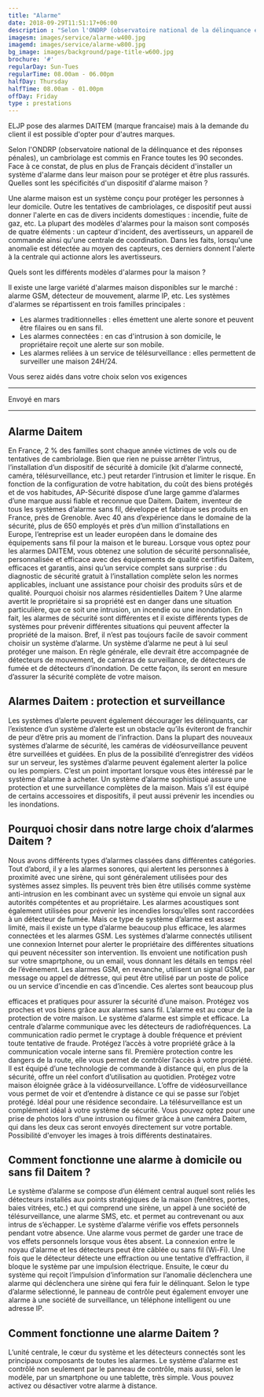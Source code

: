```yaml
---
title: "Alarme"
date: 2018-09-29T11:51:17+06:00
description : "Selon l'ONDRP (observatoire national de la délinquance et des réponses pénales), un cambriolage est commis en France toutes les 90 secondes. Face à ce constat, de plus en plus de Français décident d'installer un système d'alarme dans leur maison pour se protéger et être plus rassurés."
imagesm: images/service/alarme-w400.jpg
imagemd: images/service/alarme-w800.jpg
bg_image: images/background/page-title-w600.jpg
brochure: '#'
regularDay: Sun-Tues
regularTime: 08.00am - 06.00pm
halfDay: Thursday
halfTime: 08.00am - 01.00pm
offDay: Friday
type : prestations
---
```


ELJP  pose des alarmes DAITEM (marque francaise) mais à la demande du client il est possible d'opter pour d'autres marques<!--more-->.

Selon l'ONDRP (observatoire national de la délinquance et des réponses pénales), un cambriolage est commis en France toutes les 90 secondes. Face à ce constat, de plus en plus de Français décident d'installer un système d'alarme dans leur maison pour se protéger et être plus rassurés.
Quelles sont les spécificités d'un dispositif d'alarme maison ?

Une alarme maison est un système conçu pour protéger les personnes à leur domicile. Outre les tentatives de cambriolages, ce dispositif peut aussi donner l'alerte en cas de divers incidents domestiques : incendie, fuite de gaz, etc. La plupart des modèles d'alarmes pour la maison sont composés de quatre éléments : un capteur d'incident, des avertisseurs, un appareil de commande ainsi qu'une centrale de coordination. Dans les faits, lorsqu'une anomalie est détectée au moyen des capteurs, ces derniers donnent l'alerte à la centrale qui actionne alors les avertisseurs.

Quels sont les différents modèles d'alarmes pour la maison ?

Il existe une large variété d'alarmes maison disponibles sur le marché : alarme GSM, détecteur de mouvement, alarme IP, etc. Les systèmes d'alarmes se répartissent en trois familles principales :

- Les alarmes traditionnelles : elles émettent une alerte sonore et peuvent être filaires ou en sans fil.
- Les alarmes connectées : en cas d'intrusion à son domicile, le propriétaire reçoit une alerte sur son mobile.
- Les alarmes reliées à un service de télésurveillance : elles permettent de surveiller une maison 24H/24.

Vous serez aidés dans votre choix selon vos exigences

***
Envoyé en mars
***
## Alarme Daitem
En France, 2 % des familles sont chaque année victimes de vols ou de tentatives de cambriolage. Bien que
rien ne puisse arrêter l’intrus, l’installation d’un dispositif de sécurité à domicile (kit d’alarme connecté,
caméra, télésurveillance, etc.) peut retarder l’intrusion et limiter le risque. En fonction de la configuration
de votre habitation, du coût des biens protégés et de vos habitudes, AP-Sécurité dispose d’une large
gamme d’alarmes d’une marque aussi fiable et reconnue que Daitem.
Daitem, inventeur de tous les systèmes d’alarme sans fil, développe et fabrique ses produits en France,
près de Grenoble. Avec 40 ans d’expérience dans le domaine de la sécurité, plus de 650 employés et près
d’un million d’installations en Europe, l’entreprise est un leader européen dans le domaine des
équipements sans fil pour la maison et le bureau.
Lorsque vous optez pour les alarmes DAITEM, vous obtenez une solution de sécurité personnalisée,
personnalisée et efficace avec des équipements de qualité certifiés Daitem, efficaces et garantis, ainsi
qu’un service complet sans surprise : du diagnostic de sécurité gratuit à l’installation complète selon les
normes applicables, incluant une assistance pour choisir des produits sûrs et de qualité.
Pourquoi choisir nos alarmes résidentielles Daitem ?
Une alarme avertit le propriétaire si sa propriété est en danger dans une situation particulière, que ce soit
une intrusion, un incendie ou une inondation. En fait, les alarmes de sécurité sont différentes et il existe
différents types de systèmes pour prévenir différentes situations qui peuvent affecter la propriété de la
maison. Bref, il n’est pas toujours facile de savoir comment choisir un système d’alarme.
Un système d’alarme ne peut à lui seul protéger une maison. En règle générale, elle devrait être
accompagnée de détecteurs de mouvement, de caméras de surveillance, de détecteurs de fumée et de
détecteurs d’inondation. De cette façon, ils seront en mesure d’assurer la sécurité complète de votre
maison.

## Alarmes Daitem : protection et surveillance
Les systèmes d’alerte peuvent également décourager les délinquants, car l’existence d’un système d’alerte
est un obstacle qu’ils éviteront de franchir de peur d’être pris au moment de l’infraction. Dans la plupart
des nouveaux systèmes d’alarme de sécurité, les caméras de vidéosurveillance peuvent être surveillées et
guidées. En plus de la possibilité d’enregistrer des vidéos sur un serveur, les systèmes d’alarme peuvent
également alerter la police ou les pompiers. C’est un point important lorsque vous êtes intéressé par le
système d’alarme à acheter.
Un système d’alarme sophistiqué assure une protection et une surveillance complètes de la maison. Mais
s’il est équipé de certains accessoires et dispositifs, il peut aussi prévenir les incendies ou les inondations.

## Pourquoi chosir dans notre large choix d’alarmes Daitem ?
Nous avons différents types d’alarmes classées dans différentes catégories. Tout d’abord, il y a les
alarmes sonores, qui alertent les personnes à proximité avec une sirène, qui sont généralement utilisées
pour des systèmes assez simples. Ils peuvent très bien être utilisés comme système anti-intrusion en les
combinant avec un système qui envoie un signal aux autorités compétentes et au propriétaire. Les alarmes
acoustiques sont également utilisées pour prévenir les incendies lorsqu’elles sont raccordées à un
détecteur de fumée.
Mais ce type de système d’alarme est assez limité, mais il existe un type d’alarme beaucoup plus efficace,
les alarmes connectées et les alarmes GSM. Les systèmes d’alarme connectés utilisent une connexion
Internet pour alerter le propriétaire des différentes situations qui peuvent nécessiter son intervention. Ils
envoient une notification push sur votre smaprtphone, ou un email, vous donnant les détails en temps réel
de l’événement.
Les alarmes GSM, en revanche, utilisent un signal GSM, par message ou appel de détresse, qui peut être
utilisé par un poste de police ou un service d’incendie en cas d’incendie. Ces alertes sont beaucoup plus

efficaces et pratiques pour assurer la sécurité d’une maison.
Protégez vos proches et vos biens grâce aux alarmes sans fil.
L’alarme est au cœur de la protection de votre maison. Le système d’alarme est simple et efficace. La
centrale d’alarme communique avec les détecteurs de radiofréquences. La communication radio permet le
cryptage à double fréquence et prévient toute tentative de fraude.
Protégez l’accès à votre propriété grâce à la communication vocale interne sans fil.
Première protection contre les dangers de la route, elle vous permet de contrôler l’accès à votre propriété.
Il est équipé d’une technologie de commande à distance qui, en plus de la sécurité, offre un réel confort
d’utilisation au quotidien.
Protégez votre maison éloignée grâce à la vidéosurveillance.
L’offre de vidéosurveillance vous permet de voir et d’entendre à distance ce qui se passe sur l’objet
protégé. Idéal pour une résidence secondaire.
La télésurveillance est un complément idéal à votre système de sécurité.
Vous pouvez optez pour une prise de photos lors d'une intrusion ou filmer grâce à une caméra Daitem, qui
dans les deux cas seront envoyés directement sur votre portable.
Possibilité d'envoyer les images à trois différents destinataires.

## Comment fonctionne une alarme à domicile ou sans fil Daitem ?
Le système d’alarme se compose d’un élément central auquel sont reliés les détecteurs installés aux points
stratégiques de la maison (fenêtres, portes, baies vitrées, etc.) et qui comprend une sirène, un appel à une
société de télésurveillance, une alarme SMS, etc. et permet au contrevenant ou aux intrus de s’échapper.
Le système d’alarme vérifie vos effets personnels pendant votre absence.
Une alarme vous permet de garder une trace de vos effets personnels lorsque vous êtes absent. La
connexion entre le noyau d’alarme et les détecteurs peut être câblée ou sans fil (Wi-Fi). Une fois que le
détecteur détecte une effraction ou une tentative d’effraction, il bloque le système par une impulsion
électrique. Ensuite, le cœur du système qui reçoit l’impulsion d’information sur l’anomalie déclenchera
une alarme qui déclenchera une sirène qui fera fuir le délinquant. Selon le type d’alarme sélectionné, le
panneau de contrôle peut également envoyer une alarme à une société de surveillance, un téléphone
intelligent ou une adresse IP.

## Comment fonctionne une alarme Daitem ?
L’unité centrale, le cœur du système et les détecteurs connectés sont les principaux composants de toutes
les alarmes.
Le système d’alarme est contrôlé non seulement par le panneau de contrôle, mais aussi, selon le modèle,
par un smartphone ou une tablette, très simple.
Vous pouvez activez ou désactiver votre alarme à distance.
